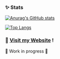 ### ✨ Stats 
[![Anurag's GitHub stats](https://github-readme-stats.vercel.app/api?username=mcheungsen&count_private=true&show_icons=true&theme=onedark)](https://github.com/anuraghazra/github-readme-stats)

[![Top Langs](https://github-readme-stats.vercel.app/api/top-langs/?username=mcheungsen)](https://github.com/anuraghazra/github-readme-stats&layout=compact&theme=onedark)

### 🌻 [Visit my Website](https://mcheungsen.github.io/) !
🚧 Work in progress 🚧
